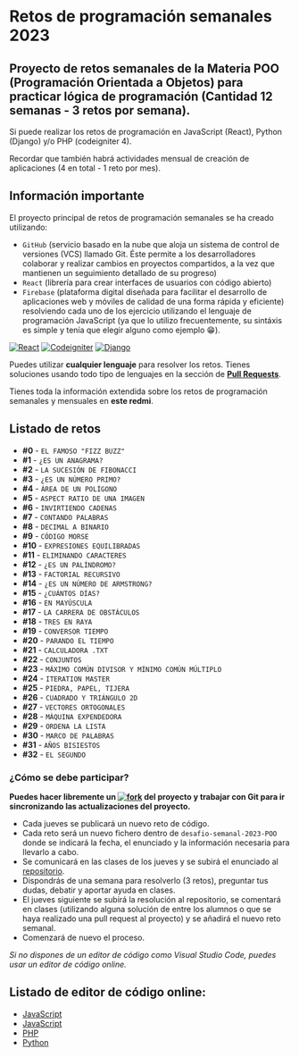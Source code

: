 # Retos de programación semanales 2023
## Proyecto de retos semanales de la Materia POO (Programación Orientada a Objetos) para practicar lógica de programación (Cantidad 12 semanas - 3 retos por semana).

Si puede realizar los retos de programación en JavaScript (React), Python (Django) y/o PHP (codeigniter 4).

Recordar que también habrá actividades mensual de creación de aplicaciones (4 en total - 1 reto por mes).

## Información importante
El proyecto principal de retos de programación semanales se ha creado utilizando: 
* `GitHub` (servicio basado en la nube que aloja un sistema de control de versiones (VCS) llamado Git. Éste permite a los desarrolladores colaborar y realizar cambios en proyectos compartidos, a la vez que mantienen un seguimiento detallado de su progreso)
*  `React` (librería para crear interfaces de usuarios con código abierto)
* `Firebase` (plataforma digital diseñada para facilitar el desarrollo de aplicaciones web y móviles de calidad de una forma rápida y eficiente)
resolviendo cada uno de los ejercicio utilizando el lenguaje de programación JavaScript (ya que lo utilizo frecuentemente, su sintáxis es simple y tenía que elegir alguno como ejemplo 😁).

[![React](https://img.shields.io/badge/React-18.2.0-blue?longCache=true&style=popout-square)](https://es.reactjs.org/)
[![Codeigniter](https://img.shields.io/badge/codeigniter-4.2.4-red.svg?longCache=true&style=popout-square)](https://www.codeigniter.com/)
[![Django](https://img.shields.io/badge/django-4.2.3-greed.svg?longCache=true&style=popout-square)](https://www.djangoproject.com/)

Puedes utilizar **cualquier lenguaje** para resolver los retos. Tienes soluciones usando todo tipo de lenguajes en la sección de **[Pull Requests](https://github.com/rgplazas/desafio-semanal-2023-POO/pulls)**.

Tienes toda la información extendida sobre los retos de programación semanales y mensuales en **este redmi**.

## Listado de retos
* **#0**  - `EL FAMOSO "FIZZ BUZZ"`
* **#1**  - `¿ES UN ANAGRAMA?`
* **#2**  - `LA SUCESIÓN DE FIBONACCI`
* **#3**  - `¿ES UN NÚMERO PRIMO?`
* **#4**  - `ÁREA DE UN POLÍGONO`
* **#5**  - `ASPECT RATIO DE UNA IMAGEN`
* **#6**  - `INVIRTIENDO CADENAS`
* **#7**  - `CONTANDO PALABRAS`
* **#8**  - `DECIMAL A BINARIO`
* **#9**  - `CÓDIGO MORSE`
* **#10** - `EXPRESIONES EQUILIBRADAS`
* **#11** - `ELIMINANDO CARACTERES`
* **#12** - `¿ES UN PALÍNDROMO?`
* **#13** - `FACTORIAL RECURSIVO`
* **#14** - `¿ES UN NÚMERO DE ARMSTRONG?`
* **#15** - `¿CUÁNTOS DÍAS?`
* **#16** - `EN MAYÚSCULA`
* **#17** - `LA CARRERA DE OBSTÁCULOS`
* **#18** - `TRES EN RAYA`
* **#19** - `CONVERSOR TIEMPO`
* **#20** - `PARANDO EL TIEMPO`
* **#21** - `CALCULADORA .TXT` 
* **#22** - `CONJUNTOS` 
* **#23** - `MÁXIMO COMÚN DIVISOR Y MÍNIMO COMÚN MÚLTIPLO` 
* **#24** - `ITERATION MASTER` 
* **#25** - `PIEDRA, PAPEL, TIJERA` 
* **#26** - `CUADRADO Y TRIÁNGULO 2D` 
* **#27** - `VECTORES ORTOGONALES`
* **#28** - `MÁQUINA EXPENDEDORA`
* **#29** - `ORDENA LA LISTA`
* **#30** - `MARCO DE PALABRAS`
* **#31** - `AÑOS BISIESTOS`
* **#32** - `EL SEGUNDO`

### ¿Cómo se debe participar?

**Puedes hacer libremente un [![fork](https://img.shields.io/badge/fork-blue?longCache=true&style=popout-square)](https://docs.github.com/en/get-started/quickstart/fork-a-repo) del proyecto y trabajar con Git para ir sincronizando las actualizaciones del proyecto.**

* Cada jueves se publicará un nuevo reto de código.
* Cada reto será un nuevo fichero dentro de `desafio-semanal-2023-POO` donde se indicará la fecha, el enunciado y la información necesaria para llevarlo a cabo.
* Se comunicará en las clases de los jueves y se subirá el enunciado al [repositorio](https://github.com/rgplazas/desafio-semanal-2023-POO).
* Dispondrás de una semana para resolverlo (3 retos), preguntar tus dudas, debatir y aportar ayuda en clases.
* El jueves siguiente se subirá la resolución al repositorio, se comentará en clases (utilizando alguna solución de entre los alumnos o que se haya realizado una pull request al proyecto) y se añadirá el nuevo reto semanal.
* Comenzará de nuevo el proceso.

*Si no dispones de un editor de código como Visual Studio Code, puedes usar un editor de código online.* 
  ## Listado de editor de código online:
  *  [JavaScript](https://play.kotlinlang.org/)
  *  [JavaScript](https://www.sololearn.com/compiler-playground/java)
  *  [PHP](https://onlinephp.io/)
  *  [Python](https://www.online-python.com/)
